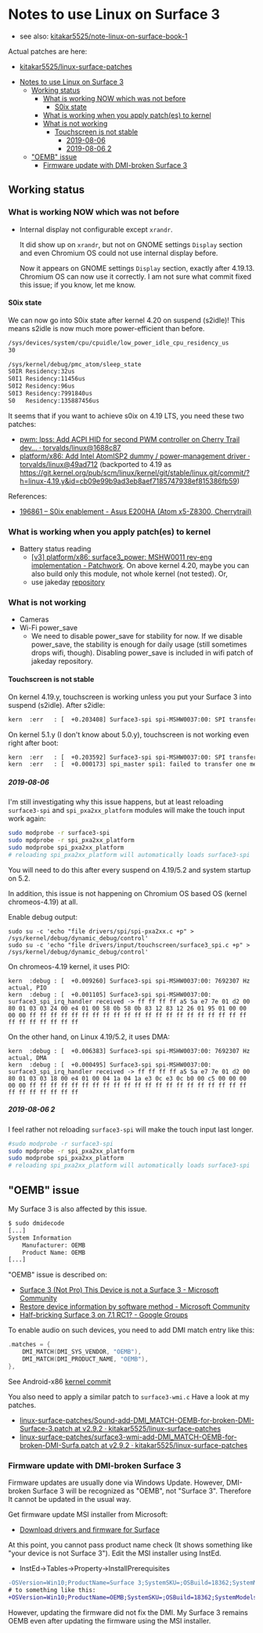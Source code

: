 # Notes to use Linux on Surface 3

- see also: [kitakar5525/note-linux-on-surface-book-1](https://github.com/kitakar5525/note-linux-on-surface-book-1#kernel-parameters-i-pass-to-bootloader)

Actual patches are here:
- [kitakar5525/linux-surface-patches](https://github.com/kitakar5525/linux-surface-patches)

<!-- TOC -->

- [Notes to use Linux on Surface 3](#notes-to-use-linux-on-surface-3)
    - [Working status](#working-status)
        - [What is working NOW which was not before](#what-is-working-now-which-was-not-before)
            - [S0ix state](#s0ix-state)
        - [What is working when you apply patch(es) to kernel](#what-is-working-when-you-apply-patches-to-kernel)
        - [What is not working](#what-is-not-working)
            - [Touchscreen is not stable](#touchscreen-is-not-stable)
                - [2019-08-06](#2019-08-06)
                - [2019-08-06 2](#2019-08-06-2)
    - ["OEMB" issue](#oemb-issue)
        - [Firmware update with DMI-broken Surface 3](#firmware-update-with-dmi-broken-surface-3)

<!-- /TOC -->

## Working status

### What is working NOW which was not before

- Internal display not configurable except `xrandr`.

  It did show up on `xrandr`, but not on GNOME settings `Display` section and even Chromium OS could not use internal display before.

  Now it appears on GNOME settings `Display` section, exactly after 4.19.13. Chromium OS can now use it correctly. I am not sure what commit fixed this issue; if you know, let me know.

#### S0ix state

We can now go into S0ix state after kernel 4.20 on suspend (s2idle)!
This means s2idle is now much more power-efficient than before.
```bash
/sys/devices/system/cpu/cpuidle/low_power_idle_cpu_residency_us
30

/sys/kernel/debug/pmc_atom/sleep_state
S0IR Residency:32us
S0I1 Residency:11456us
S0I2 Residency:96us
S0I3 Residency:7991840us
S0   Residency:135887456us
```

It seems that if you want to achieve s0ix on 4.19 LTS, you need these two patches:
- [pwm: lpss: Add ACPI HID for second PWM controller on Cherry Trail dev… · torvalds/linux@1688c87](https://github.com/torvalds/linux/commit/1688c8717118f37191d824862a006c8373d261de)
- [platform/x86: Add Intel AtomISP2 dummy / power-management driver · torvalds/linux@49ad712](https://github.com/torvalds/linux/commit/49ad712afa88c502831d37f7089d98eac441fb80) (backported to 4.19 as https://git.kernel.org/pub/scm/linux/kernel/git/stable/linux.git/commit/?h=linux-4.19.y&id=cb09e99b9ad3eb8aef7185747938ef815386fb59)

References:
- [196861 – S0ix enablement - Asus E200HA (Atom x5-Z8300, Cherrytrail)](https://bugzilla.kernel.org/show_bug.cgi?id=196861#c8)

### What is working when you apply patch(es) to kernel
- Battery status reading
  - [[v3] platform/x86: surface3_power: MSHW0011 rev-eng implementation - Patchwork](https://patchwork.kernel.org/patch/10584079/). On above kernel 4.20, maybe you can also build only this module, not whole kernel (not tested). Or, 
  - use jakeday [repository](https://github.com/jakeday/linux-surface)

### What is not working

- Cameras
- Wi-Fi power_save
  - We need to disable power_save for stability for now. If we disable power_save, the stability is enough for daily usage (still sometimes drops wifi, though). Disabling power_save is included in wifi patch of jakeday repository.

#### Touchscreen is not stable

On kernel 4.19.y, touchscreen is working unless you put your Surface 3 into suspend (s2idle).
After s2idle:
```bash
kern  :err   : [  +0.203408] Surface3-spi spi-MSHW0037:00: SPI transfer timed out
```

On kernel 5.1.y (I don't know about 5.0.y), touchscreen is not working even right after boot:
```bash
kern  :err   : [  +0.203592] Surface3-spi spi-MSHW0037:00: SPI transfer timed out
kern  :err   : [  +0.000173] spi_master spi1: failed to transfer one message from queue
```

##### 2019-08-06
I'm still investigating why this issue happens, but at least reloading `surface3-spi` and `spi_pxa2xx_platform` modules will make the touch input work again:
```bash
sudo modprobe -r surface3-spi
sudo mpdprobe -r spi_pxa2xx_platform
sudo modprobe spi_pxa2xx_platform
# reloading spi_pxa2xx_platform will automatically loads surface3-spi
```

You will need to do this after every suspend on 4.19/5.2 and system startup on 5.2.

In addition, this issue is not happening on Chromium OS based OS (kernel chromeos-4.19) at all.

Enable debug output:
```
sudo su -c 'echo "file drivers/spi/spi-pxa2xx.c +p" > /sys/kernel/debug/dynamic_debug/control'
sudo su -c 'echo "file drivers/input/touchscreen/surface3_spi.c +p" > /sys/kernel/debug/dynamic_debug/control'
```

On chromeos-4.19 kernel, it uses PIO:
```
kern  :debug : [  +0.009260] Surface3-spi spi-MSHW0037:00: 7692307 Hz actual, PIO
kern  :debug : [  +0.001105] Surface3-spi spi-MSHW0037:00: surface3_spi_irq_handler received -> ff ff ff ff a5 5a e7 7e 01 d2 00 80 01 03 03 24 00 e4 01 00 58 0b 58 0b 83 12 83 12 26 01 95 01 00 00 00 00 ff ff ff ff ff ff ff ff ff ff ff ff ff ff ff ff ff ff ff ff ff ff ff ff ff ff ff ff
```

On the other hand, on Linux 4.19/5.2, it uses DMA:
```
kern  :debug : [  +0.006383] Surface3-spi spi-MSHW0037:00: 7692307 Hz actual, DMA
kern  :debug : [  +0.000495] Surface3-spi spi-MSHW0037:00: surface3_spi_irq_handler received -> ff ff ff ff a5 5a e7 7e 01 d2 00 80 01 03 03 18 00 e4 01 00 04 1a 04 1a e3 0c e3 0c b0 00 c5 00 00 00 00 00 ff ff ff ff ff ff ff ff ff ff ff ff ff ff ff ff ff ff ff ff ff ff ff ff ff ff ff ff
```

##### 2019-08-06 2
I feel rather not reloading `surface3-spi` will make the touch input last longer.
```bash
#sudo modprobe -r surface3-spi
sudo mpdprobe -r spi_pxa2xx_platform
sudo modprobe spi_pxa2xx_platform
# reloading spi_pxa2xx_platform will automatically loads surface3-spi
```

## "OEMB" issue

My Surface 3 is also affected by this issue.
```bash
$ sudo dmidecode
[...]
System Information
	Manufacturer: OEMB
	Product Name: OEMB
[...]
```

"OEMB" issue is described on:
- [Surface 3 (Not Pro) This Device is not a Surface 3 - Microsoft Community](https://answers.microsoft.com/en-us/surface/forum/all/surface-3-not-pro-this-device-is-not-a-surface-3/033edd29-feeb-42c8-8f98-6d4eb08411c7)
- [Restore device information by software method - Microsoft Community](https://answers.microsoft.com/en-us/surface/forum/all/restore-device-information-by-software-method/ebf48589-71ca-4e6c-bd15-a84501de52b9)
- [Half-bricking Surface 3 on 7.1 RC1? - Google Groups](https://groups.google.com/forum/#!topic/android-x86/z6GDuvV2oWk)

To enable audio on such devices, you need to add DMI match entry like this:
```c
.matches = {
    DMI_MATCH(DMI_SYS_VENDOR, "OEMB"),
    DMI_MATCH(DMI_PRODUCT_NAME, "OEMB"),
},
```

See Android-x86 [kernel commit](https://ja.osdn.net/projects/android-x86/scm/git/kernel/commits/fbd728231014aa2567621564436a3065a702f60a)

You also need to apply a similar patch to `surface3-wmi.c`
Have a look at my patches.
- [linux-surface-patches/Sound-add-DMI_MATCH-OEMB-for-broken-DMI-Surface-3.patch at v2.9.2 · kitakar5525/linux-surface-patches](https://github.com/kitakar5525/linux-surface-patches/blob/v2.9.2/patch-5.2/5525-Surface_3-DMI-OEMB/Sound-add-DMI_MATCH-OEMB-for-broken-DMI-Surface-3.patch)
- [linux-surface-patches/surface3-wmi-add-DMI_MATCH-OEMB-for-broken-DMI-Surfa.patch at v2.9.2 · kitakar5525/linux-surface-patches](https://github.com/kitakar5525/linux-surface-patches/blob/v2.9.2/patch-5.2/5525-Surface_3-DMI-OEMB/surface3-wmi-add-DMI_MATCH-OEMB-for-broken-DMI-Surfa.patch)

### Firmware update with DMI-broken Surface 3

Firmware updates are usually done via Windows Update. However, DMI-broken Surface 3 will be recognized as "OEMB", not "Surface 3". Therefore It cannot be updated in the usual way.

Get firmware update MSI installer from Microsoft:
- [Download drivers and firmware for Surface](https://support.microsoft.com/en-us/help/4023482/surface-download-drivers-and-firmware-for-surface)

At this point, you cannot pass product name check (It shows something like "your device is not Surface 3"). Edit the MSI installer using InstEd.

- InstEd->Tables->Property->InstallPrerequisites

```diff
-OSVersion=Win10;ProductName=Surface 3;SystemSKU=;OSBuild=18362;SystemModels=;SystemSKUs=Surface_3_ROW;PreventBitLockerNoSecureBoot=0
# to something like this:
+OSVersion=Win10;ProductName=OEMB;SystemSKU=;OSBuild=18362;SystemModels=;SystemSKUs=;PreventBitLockerNoSecureBoot=0
```

However, updating the firmware did not fix the DMI. My Surface 3 remains OEMB even after updating the firmware using the MSI installer.
